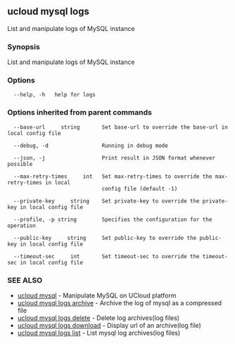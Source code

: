 ## ucloud mysql logs

List and manipulate logs of MySQL instance

### Synopsis

List and manipulate logs of MySQL instance

### Options

```
  --help, -h   help for logs 

```

### Options inherited from parent commands

```
  --base-url     string       Set base-url to override the base-url in local config file 

  --debug, -d                 Running in debug mode 

  --json, -j                  Print result in JSON format whenever possible 

  --max-retry-times     int   Set max-retry-times to override the max-retry-times in local
                              config file (default -1) 

  --private-key     string    Set private-key to override the private-key in local config file 

  --profile, -p string        Specifies the configuration for the operation 

  --public-key     string     Set public-key to override the public-key in local config file 

  --timeout-sec     int       Set timeout-sec to override the timeout-sec in local config file 

```

### SEE ALSO

* [ucloud mysql](cli/cmd/ucloud/mysql)	 - Manipulate MySQL on UCloud platform
* [ucloud mysql logs archive](cli/cmd/ucloud/mysql/logs/archive)	 - Archive the log of mysql as a compressed file
* [ucloud mysql logs delete](cli/cmd/ucloud/mysql/logs/delete)	 - Delete log archives(log files)
* [ucloud mysql logs download](cli/cmd/ucloud/mysql/logs/download)	 - Display url of an archive(log file)
* [ucloud mysql logs list](cli/cmd/ucloud/mysql/logs/list)	 - List mysql log archives(log files)


